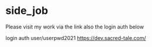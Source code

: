 # side_job

Please visit my work via the link also the login auth below

login auth user/userpwd2021 https://dev.sacred-tale.com/
